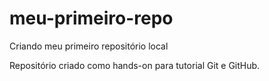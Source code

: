 # meu-primeiro-repo
 Criando meu primeiro repositório local

 Repositório criado como hands-on para tutorial Git e GitHub.
